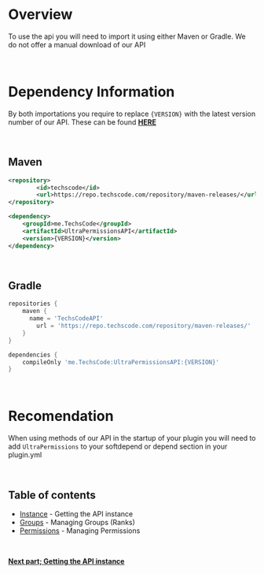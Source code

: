 # Overview
To use the api you will need to import it using either Maven or Gradle.
We do not offer a manual download of our API

<br>

# Dependency Information
By both importations you require to replace `{VERSION}` with the latest version number of our API. These can be found [**HERE**](https://repo.techscode.com/#browse/browse:maven-releases:me%2FTechsCode%2FUltraPermissionsAPI)

<br>

## Maven

```xml
<repository>
        <id>techscode</id>
        <url>https://repo.techscode.com/repository/maven-releases/</url>
</repository>

<dependency>
    <groupId>me.TechsCode</groupId>
    <artifactId>UltraPermissionsAPI</artifactId>
    <version>{VERSION}</version>
</dependency>
```

<br>

## Gradle
```groovy
repositories {
    maven {
      name = 'TechsCodeAPI'
        url = 'https://repo.techscode.com/repository/maven-releases/'
    }
}

dependencies {
    compileOnly 'me.TechsCode:UltraPermissionsAPI:{VERSION}'
}
```

<br>

# Recomendation
When using methods of our API in the startup of your plugin you will need to add `UltraPermissions` to your softdepend or depend section in your plugin.yml

<br>

## Table of contents
- [Instance](./instance) - Getting the API instance
- [Groups](./groups) - Managing Groups (Ranks)
- [Permissions](./permissions) - Managing Permissions

<br>

[**Next part; Getting the API instance**](./instance)
